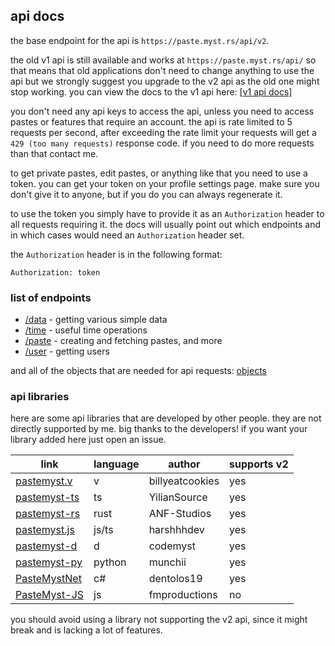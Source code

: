## api docs

the base endpoint for the api is `https://paste.myst.rs/api/v2`.

the old v1 api is still available and works at `https://paste.myst.rs/api/` so that means that old applications don't need to change anything to use the api but we strongly suggest you upgrade to the v2 api as the old one might stop working. you can view the docs to the v1 api here: [[v1 api docs]](/api-docs/v1)

you don't need any api keys to access the api, unless you need to access pastes or features that require an account. the api is rate limited to 5 requests per second, after exceeding the rate limit your requests will get a `429 (too many requests)` response code. if you need to do more requests than that contact me.

to get private pastes, edit pastes, or anything like that you need to use a token. you can get your token on your profile settings page. make sure you don't give it to anyone, but if you do you can always regenerate it.

to use the token you simply have to provide it as an `Authorization` header to all requests requiring it. the docs will usually point out which endpoints and in which cases would need an `Authorization` header set.

the `Authorization` header is in the following format:
```
Authorization: token
```

### list of endpoints

* [/data](/api-docs/data) - getting various simple data
* [/time](/api-docs/time) - useful time operations
* [/paste](/api-docs/paste) - creating and fetching pastes, and more
* [/user](/api-docs/user) - getting users

and all of the objects that are needed for api requests: [objects](/api-docs/objects)

### api libraries

here are some api libraries that are developed by other people. they are not directly supported by me. big thanks to the developers! if you want your library added here just open an issue.

| link                                                                | language   | author          | supports v2 |
|---------------------------------------------------------------------|------------|-----------------|-------------|
| [pastemyst.v](https://github.com/billyeatcookies/pastemyst.v)       | v          | billyeatcookies | yes         |
| [pastemyst-ts](https://github.com/YilianSource/pastemyst-ts)        | ts | YilianSource    | yes         |
| [pastemyst-rs](https://github.com/ANF/pastemyst-rs)                 | rust       | ANF-Studios     | yes         |
| [pastemyst.js](https://github.com/harshhhdev/pastemyst.js)          | js/ts      | harshhhdev      | yes         |
| [pastemyst-d](https://github.com/CodeMyst/pastemyst-d)              | d          | codemyst        | yes         |
| [pastemyst-py](https://github.com/Dmunch04/pastemyst-py)            | python     | munchii         | yes         |
| [PasteMystNet](https://github.com/dentolos19/PasteMystNet)          | c#         | dentolos19      | yes         |
| [PasteMyst-JS](https://github.com/FleshMobProductions/PasteMyst-JS) | js         | fmproductions   | no          |


you should avoid using a library not supporting the v2 api, since it might break and is lacking a lot of features.
